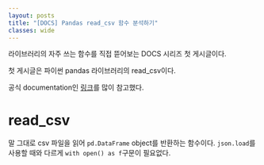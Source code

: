 ```yaml
---
layout: posts
title: "[DOCS] Pandas read_csv 함수 분석하기"
classes: wide
---
```


라이브러리의 자주 쓰는 함수를 직접 뜯어보는 DOCS 시리즈 첫 게시글이다.

첫 게시글은 파이썬 pandas 라이브러리의 read_csv이다.

공식 documentation인 [링크](https://pandas.pydata.org/docs/reference/api/pandas.read_csv.html)를 많이 참고했다.

# read_csv

말 그대로 csv 파일을 읽어 `pd.DataFrame` object를 반환하는 함수이다.
`json.load`를 사용할 때와 다르게 `with open() as f`구문이 필요없다.

